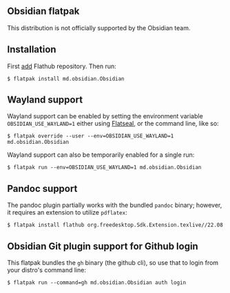 Obsidian flatpak
----------------

This distribution is not officially supported by the Obsidian team.

## Installation

First [add](https://flatpak.org/setup) Flathub repository. Then run:

```
$ flatpak install md.obsidian.Obsidian
```

## Wayland support

Wayland support can be enabled by setting the environment variable `OBSIDIAN_USE_WAYLAND=1` either using [Flatseal](https://flathub.org/apps/details/com.github.tchx84.Flatseal), or the command line, like so:

```
$ flatpak override --user --env=OBSIDIAN_USE_WAYLAND=1 md.obsidian.Obsidian
```

Wayland support can also be temporarily enabled for a single run:

```
$ flatpak run --env=OBSIDIAN_USE_WAYLAND=1 md.obsidian.Obsidian
```

## Pandoc support

The pandoc plugin partially works with the bundled `pandoc` binary; however, it requires an extension to utilize `pdflatex`:

```
$ flatpak install flathub org.freedesktop.Sdk.Extension.texlive//22.08
```

## Obsidian Git plugin support for Github login

This flatpak bundles the `gh` binary (the github cli), so use that to login from your distro's command line:

```
$ flatpak run --command=gh md.obsidian.Obsidian auth login
```

